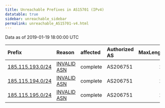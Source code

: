 ```yaml
---
title: Unreachable Prefixes in AS15701 (IPv4)
datatable: true
sidebar: unreachable_sidebar
permalink: unreachable_AS15701-v4.html
---
```


Data as of 2019-01-19 18:00:00 UTC


<div class="datatable-begin"></div>

| Prefix                                                     | Reason                                                                                                  | affected   | Authorized AS   |   MaxLength | Anchor                                         |   unreachable /24s |
|:-----------------------------------------------------------|:--------------------------------------------------------------------------------------------------------|:-----------|:----------------|------------:|:-----------------------------------------------|-------------------:|
| [185.115.193.0/24](https://stat.ripe.net/185.115.193.0/24) | [INVALID ASN](https://rpki-validator.ripe.net/announcement-preview?asn=AS15701&prefix=185.115.193.0/24) | complete   | AS206751        |          24 | [RIPE](unreachable_RIPE_NCC_RPKI_Root-v4.html) |                  1 |
| [185.115.194.0/24](https://stat.ripe.net/185.115.194.0/24) | [INVALID ASN](https://rpki-validator.ripe.net/announcement-preview?asn=AS15701&prefix=185.115.194.0/24) | complete   | AS206751        |          24 | [RIPE](unreachable_RIPE_NCC_RPKI_Root-v4.html) |                  1 |
| [185.115.195.0/24](https://stat.ripe.net/185.115.195.0/24) | [INVALID ASN](https://rpki-validator.ripe.net/announcement-preview?asn=AS15701&prefix=185.115.195.0/24) | complete   | AS206751        |          24 | [RIPE](unreachable_RIPE_NCC_RPKI_Root-v4.html) |                  1 |

<div class="datatable-end"></div>
